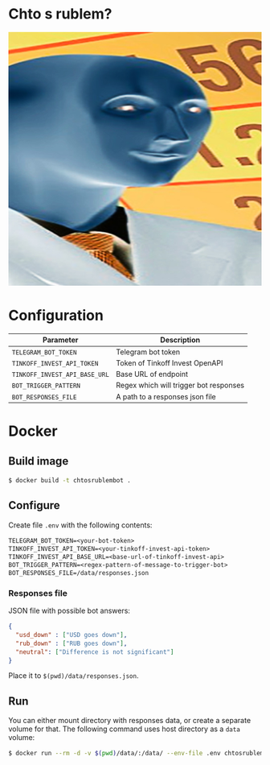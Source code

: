 # Chto s rublem?

![chtosrublem](chtosrublem.jpg)

# Configuration

Parameter|Description
---|---
`TELEGRAM_BOT_TOKEN`|Telegram bot token
`TINKOFF_INVEST_API_TOKEN`|Token of Tinkoff Invest OpenAPI
`TINKOFF_INVEST_API_BASE_URL`|Base URL of endpoint
`BOT_TRIGGER_PATTERN`|Regex which will trigger bot responses
`BOT_RESPONSES_FILE`|A path to a responses json file

# Docker

## Build image

 ```sh
 $ docker build -t chtosrublembot .
 ```
 
 ## Configure
 
 Create file `.env` with the following contents:
 
 ```env
 TELEGRAM_BOT_TOKEN=<your-bot-token>
 TINKOFF_INVEST_API_TOKEN=<your-tinkoff-invest-api-token>
 TINKOFF_INVEST_API_BASE_URL=<base-url-of-tinkoff-invest-api>
 BOT_TRIGGER_PATTERN=<regex-pattern-of-message-to-trigger-bot>
 BOT_RESPONSES_FILE=/data/responses.json
 ```
 
 ### Responses file
 
 JSON file with possible bot answers:
 
 ```json
 {
   "usd_down" : ["USD goes down"],
   "rub_down" : ["RUB goes down"],
   "neutral": ["Difference is not significant"]
 }
 ```
 
 Place it to `$(pwd)/data/responses.json`.
 
 ## Run
 
 You can either mount directory with responses data, or create a separate volume for that. The following command uses host directory as a `data` volume:
 
 ```sh
 $ docker run --rm -d -v $(pwd)/data/:/data/ --env-file .env chtosrublembot
 ```
 
